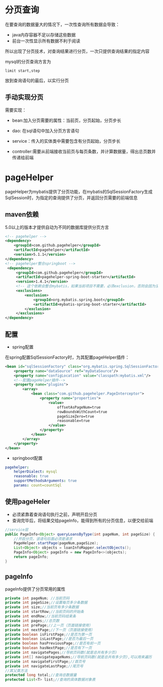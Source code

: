 # 分页查询

在要查询的数据量大的情况下，一次性查询所有数据会导致：

* java内存容器不足以存储这些数据
* 前台一次性显示所有数据不利于阅读

所以出现了分页技术，对查询结果进行分页，一次只提供查询结果的指定内容

mysql的分页查询方言为

`limit start,step`

放到查询语句的最后，以实行分页

## 手动实现分页

需要实现：

* bean:加入分页需要的属性：当前页，分页起始，分页步长

* dao: 在sql语句中加入分页方言语句
* service：传入的实体类中需要包含有分页起始，分页步长

* controller:需要从前端接收当前页与每页条数，并计算数据量，得出总页数并传递给前端

# pageHelper

pageHelper为mybatis提供了分页功能，在mybatis的SqlSessionFactory生成SqlSession时，为指定的查询提供了分页，并返回分页需要的前端信息

## maven依赖

5.0以上的版本才提供自动为不同的数据库提供分页方言

~~~xml
<!-- pagehelper -->
<dependency>
    <groupId>com.github.pagehelper</groupId>
    <artifactId>pagehelper</artifactId>
    <version>5.1.1</version>
</dependency>
<!-- pagehelper整合springboot -->
 <dependency>
     <groupId>com.github.pagehelper</groupId>
     <artifactId>pagehelper-spring-boot-starter</artifactId>
     <version>1.4.1</version>
     <!-- 这个依赖会整合mybatis，如果当前项目不需要，必须exclusion，否则会因为没有配置数据源而保存-->
     <exclusions>
         <exclusion>
             <groupId>org.mybatis.spring.boot</groupId>
             <artifactId>mybatis-spring-boot-starter</artifactId>
         </exclusion>
     </exclusions>
</dependency>
~~~

## 配置

* spring配置

在spring配置SqlSessionFactory时，为其配置pageHelper插件：

~~~xml
<bean id="sqlSessionFactory" class="org.mybatis.spring.SqlSessionFactoryBean">
    <property name="dataSource" ref="myDataSource"/>
    <property name="configLocation" value="classpath:mybatis.xml"/>
    <!--配置pageHelper插件-->
    <property name="plugins">
        <array>
            <bean class="com.github.pagehelper.PageInterceptor">
                <property name="properties">
                    <value>
                        offsetAsPageNum=true
                        rowBoundsWithCount=true
                        pageSizeZero=true
                        reasonable=true
                    </value>
                </property>
            </bean>
        </array>
    </property>
</bean>
~~~

* springboot配置

~~~yaml
pagehelper:
    helperDialect: mysql
    reasonable: true
    supportMethodsArguments: true
    params: count=countSql
~~~

## 使用pageHeler

* 必须紧靠着查询语句执行之前，声明开启分页
* 查询完毕后，将结果交给pageInfo，能得到所有的分页信息，以便交给前端

~~~java
//service层
public PageInfo<Object> queryLoansByType(int pageNum, int pageSize) {
    //开启分页，该语句后面必须是请求
    PageHelper.startPage(pageNum,pageSize);
    List<Object> objects = loanInfoMapper.selectObjects();
    PageInfo<Object> pageInfo = new PageInfo<>(objects);
    return pageInfo;
}
~~~

## pageInfo

pageInfo提供了分页常用的属性

~~~java
private int pageNum; //当前页码
private int pageSize;//设置每页多少条数据
private int size;//当前页有多少条数据
private int startRow;//当前页码的开始条
private int endRow;//当前页码结束条
private int pages;//总页数
private int prePage;//上一页（页面链接使用）
private int nextPage;//下一页（页面链接使用）
private boolean isFirstPage;//是否为第一页
private boolean isLastPage;//是否为最后一页
private boolean hasPreviousPage;//是否有前一页
private boolean hasNextPage;//是否有下一页
private int navigatePages;//导航页码数(就是总共有多少页)
private int[] navigatepageNums;//导航页码数(就是总共有多少页),可以用来遍历
private int navigateFirstPage;//首页号
private int navigateLastPage;//尾页号
//其父类方法
protected long total;//查询总数据量
protected List<T> list;//查询的具体数据对象表
~~~
